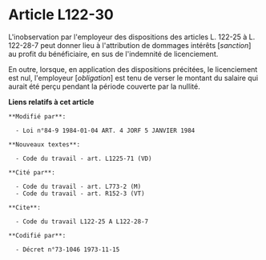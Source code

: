 # Article L122-30

L'inobservation par l'employeur des dispositions des articles L. 122-25 à L. 122-28-7 peut donner lieu à l'attribution de
dommages intérêts [*sanction*] au profit du bénéficiaire, en sus de l'indemnité de licenciement.

En outre, lorsque, en application des dispositions précitées, le licenciement est nul, l'employeur [*obligation*] est tenu de
verser le montant du salaire qui aurait été perçu pendant la période couverte par la nullité.

**Liens relatifs à cet article**

	**Modifié par**:

	  - Loi n°84-9 1984-01-04 ART. 4 JORF 5 JANVIER 1984

	**Nouveaux textes**:

	  - Code du travail - art. L1225-71 (VD)

	**Cité par**:

	  - Code du travail - art. L773-2 (M)
	  - Code du travail - art. R152-3 (VT)

	**Cite**:

	  - Code du travail L122-25 A L122-28-7

	**Codifié par**:

	  - Décret n°73-1046 1973-11-15
